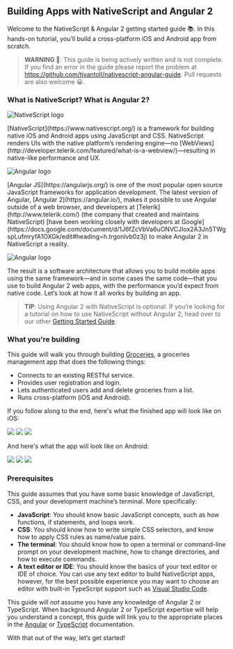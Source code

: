 ## Building Apps with NativeScript and Angular 2

Welcome to the NativeScript & Angular 2 getting started guide 📚. In this hands-on tutorial, you’ll build a cross-platform iOS and Android app from scratch.

> **WARNING 🚧**: This guide is being actively written and is not complete. If you find an error in the guide please report the problem at <https://github.com/tjvantoll/nativescript-angular-guide>. Pull requests are also welcome 😀.

### What is NativeScript? What is Angular 2?

<div class="intro-box">
  <img src="images/chapter0/NativeScript_logo.png" class="plain" alt="NativeScript logo">
  <p>[NativeScript](https://www.nativescript.org/)  is a framework for building native iOS and Android apps using JavaScript and CSS. NativeScript renders UIs with the native platform’s rendering engine—no [WebViews](http://developer.telerik.com/featured/what-is-a-webview/)—resulting in native-like performance and UX.</p>
</div>

<div class="intro-box">
  <img src="images/chapter0/Angular_logo.png" class="plain" alt="Angular logo">
  <p>[Angular JS](https://angularjs.org/) is one of the most popular open source JavaScript frameworks for application development. The latest version of Angular, [Angular 2](https://angular.io/), makes it possible to use Angular outside of a web browser, and developers at [Telerik](http://www.telerik.com/) (the company that created and maintains NativeScript) [have been working closely with developers at Google](https://docs.google.com/document/d/1J6fZcVbVa6uONVCJIox2A3Jn5TWgspLufmryfA1OXGk/edit#heading=h.trgonlvb0z3j) to make Angular 2 in NativeScript a reality.</p>
</div>

<div class="intro-box">
  <img src="images/chapter0/NativeScript_Angular_logo.png" class="plain" alt="Angular logo">
  <p>The result is a software architecture that allows you to build mobile apps using the same framework—and in some cases the same code—that you use to build Angular 2 web apps, with the performance you’d expect from native code. Let’s look at how it all works by building an app.</p>
</div>

> **TIP**: Using Angular 2 with NativeScript is optional. If you’re looking for a tutorial on how to use NativeScript without Angular 2, head over to our other [Getting Started Guide](http://docs.nativescript.org/start/getting-started).

### What you're building

This guide will walk you through building [Groceries](https://github.com/NativeScript/sample-Groceries), a groceries management app that does the following things:

- Connects to an existing RESTful service.
- Provides user registration and login.
- Lets authenticated users add and delete groceries from a list.
- Runs cross-platform (iOS and Android).

If you follow along to the end, here's what the finished app will look like on iOS:

![](images/chapter0/ios/1.png)
![](images/chapter0/ios/2.png)
![](images/chapter0/ios/3.png)

And here's what the app will look like on Android:

![](images/chapter0/android/1.png)
![](images/chapter0/android/2.png)
![](images/chapter0/android/3.png)

### Prerequisites

This guide assumes that you have some basic knowledge of JavaScript, CSS, and your development machine’s terminal. More specifically:

* **JavaScript**: You should know basic JavaScript concepts, such as how functions, if statements, and loops work.
* **CSS**: You should know how to write simple CSS selectors, and know how to apply CSS rules as name/value pairs.
* **The terminal**: You should know how to open a terminal or command-line prompt on your development machine, how to change directories, and how to execute commands.
* **A text editor or IDE**: You should know the basics of your text editor or IDE of choice. You can use any text editor to build NativeScript apps, however, for the best possible experience you may want to choose an editor with built-in TypeScript support such as [Visual Studio Code](https://code.visualstudio.com/).

This guide will _not_ assume you have any knowledge of Angular 2 or TypeScript. When background Angular 2 or TypeScript expertise will help you understand a concept, this guide will link you to the appropriate places in the [Angular](https://angular.io/docs/ts/latest/) or [TypeScript](http://www.typescriptlang.org/Handbook) documentation.

With that out of the way, let’s get started!
